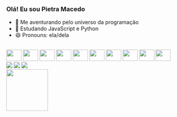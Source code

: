 ### Olá! Eu sou Pietra Macedo

- 🔭 Me aventurando pelo universo da programação
- 🌱 Estudando JavaScript e Python
- 😄 Pronouns: ela/dela

##

<head>
   <link rel="stylesheet" href="https://cdn.jsdelivr.net/gh/devicons/devicon@v2.15.1/devicon.min.css">
</head>

<body>
   <div> 
       <div style="display: inline-block">
       <img height="30px" width="40px" src="https://cdn.jsdelivr.net/gh/devicons/devicon/icons/javascript/javascript-original.svg" />    
       <img  height="30px" width="40px" src="https://cdn.jsdelivr.net/gh/devicons/devicon/icons/html5/html5-original.svg"/>
       <img  height="30px" width="40px" src="https://cdn.jsdelivr.net/gh/devicons/devicon/icons/css3/css3-original.svg"/>
       <img  height="30px" width="40px" src="https://cdn.jsdelivr.net/gh/devicons/devicon/icons/python/python-original.svg"/>
       <img  height="30px" width="40px" src="https://cdn.jsdelivr.net/gh/devicons/devicon@latest/icons/java/java-original-wordmark.svg" />
       <img  height="30px" width="40px" src="https://cdn.jsdelivr.net/gh/devicons/devicon@latest/icons/php/php-original.svg" />
       <img  height="30px" width="40px" src="https://cdn.jsdelivr.net/gh/devicons/devicon@latest/icons/jquery/jquery-original.svg" /> 
       <img  height="30px" width="40px" src="https://cdn.jsdelivr.net/gh/devicons/devicon@latest/icons/django/django-plain.svg" /> 
       <img  height="30px" width="40px" src="https://cdn.jsdelivr.net/gh/devicons/devicon@latest/icons/axios/axios-plain-wordmark.svg" />
       <img  height="30px" width="40px" src="https://cdn.jsdelivr.net/gh/devicons/devicon@latest/icons/bootstrap/bootstrap-original.svg" />        
   </div>
      <br>
      <div style="display: inline-block">
     <a href= "https://www.instagram.com/pietramacedof/" target="_blank"> <img src="https://img.shields.io/badge/Instagram-E4405F?style=for-the-badge&logo=instagram&logoColor=white"/></a>
     <a href= "https://www.linkedin.com/in/pietra-macedo-32105a22b/" target="_blank"> <img src="https://img.shields.io/badge/LinkedIn-0077B5?style=for-the-badge&logo=linkedin&logoColor=white"/></a>
     <a href= "mailto:pietrag89@gmail.com target="_blank""> <img src="https://img.shields.io/badge/Gmail-D14836?style=for-the-badge&logo=gmail&logoColor=white"/></a>
   </div>
      <br>
       <img width="110px" height = "110px" src="https://live.staticflickr.com/65535/53074365375_b460f4b019_n.jpg"/>
   </div>
</body>
